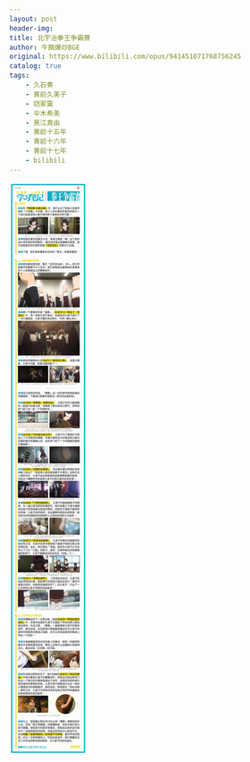 ```yaml
---
layout: post
header-img:
title: 北宇治拳王争霸赛
author: 牛腩爆炒BGE
original: https://www.bilibili.com/opus/941451071768756245
catalog: true
tags:
    - 久石奏
    - 黄前久美子
    - 铠冢霙
    - 伞木希美
    - 黑江真由
    - 黄前十五年
    - 黄前十六年
    - 黄前十七年
    - bilibili
---
```

![](/images/北宇治拳王争霸赛.jpg)